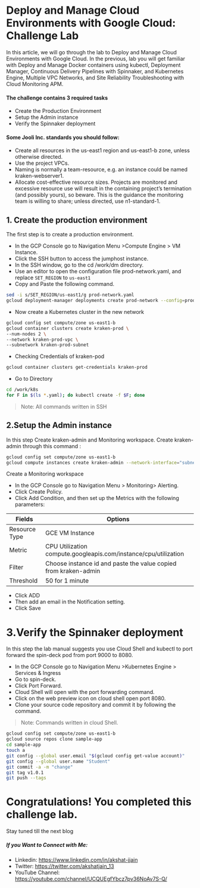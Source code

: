 # Deploy and Manage Cloud Environments with Google Cloud: Challenge Lab

In this article, we will go through the lab to Deploy and Manage Cloud Environments with Google Cloud. In the previous, lab you will get familiar with Deploy and Manage Docker containers using kubectl, Deployment Manager, Continuous Delivery Pipelines with Spinnaker, and Kubernetes Engine, Multiple VPC Networks, and Site Reliability Troubleshooting with Cloud Monitoring APM.
#### The challenge contains 3 required tasks
- Create the Production Environment
- Setup the Admin instance
- Verify the Spinnaker deployment
#### Some Jooli Inc. standards you should follow:
- Create all resources in the us-east1 region and us-east1-b zone, unless otherwise directed.
- Use the project VPCs.
- Naming is normally a team-resource, e.g. an instance could be named kraken-webserver1.
- Allocate cost-effective resource sizes. Projects are monitored and excessive resource use will result in the containing project’s termination (and possibly yours), so beware. This is the guidance the monitoring team is willing to share; unless directed, use n1-standard-1.

## 1. Create the production environment
The first step is to create a production environment.
   - In the GCP Console go to Navigation Menu >Compute Engine > VM Instance.
   - Click the SSH button to access the jumphost instance.
   - In the SSH window, go to the cd /work/dm directory.
   - Use an editor to open the configuration file prod-network.yaml, and replace `SET_REGION` to `us-east1`
   - Copy and Paste the following command.  
   ``` bash
   sed -i s/SET_REGION/us-east1/g prod-network.yaml
   gcloud deployment-manager deployments create prod-network --config=prod-network.yaml
   ```
   - Now create a Kubernetes cluster in the new network
   ``` bash
   gcloud config set compute/zone us-east1-b
   gcloud container clusters create kraken-prod \
   --num-nodes 2 \
   --network kraken-prod-vpc \
   --subnetwork kraken-prod-subnet
   ```
   - Checking Credentials of kraken-pod
   ``` bash
   gcloud container clusters get-credentials kraken-prod
   ```
   
   - Go to Directory
   ``` bash
   cd /work/k8s
   for F in $(ls *.yaml); do kubectl create -f $F; done
   ```
   > Note: All commands written in SSH

## 2.Setup the Admin instance
In this step Create kraken-admin and Monitoring workspace.
Create kraken-admin through this command :
``` bash
gcloud config set compute/zone us-east1-b
gcloud compute instances create kraken-admin --network-interface="subnet=kraken-mgmt-subnet" --network-interface="subnet=kraken-prod-subnet"
```
Create a Monitoring workspace

- In the GCP Console go to Navigation Menu > Monitoring> Alerting.
- Click Create Policy.
- Click Add Condition, and then set up the Metrics with the following parameters:

| Fields        	| Options                                                         	|
|---------------	|-----------------------------------------------------------------	|
| Resource Type 	| GCE VM Instance                                                 	|
| Metric        	| CPU Utilization compute.googleapis.com/instance/cpu/utilization 	|
| Filter        	| Choose instance id and paste the value copied from kraken-admin 	|
| Threshold     	| 50 for 1 minute                                                	  |

- Click ADD
- Then add an email in the Notification setting.
- Click Save

# 3.Verify the Spinnaker deployment
In this step the lab manual suggests you use Cloud Shell and kubectl to port forward the spin-deck pod from port 9000 to 8080.
- In the GCP Console go to Navigation Menu >Kubernetes Engine > Services & Ingress
- Go to spin-deck.
- Click Port Forward.
- Cloud Shell will open with the port forwarding command.
- Click on the web preview icon on cloud shell open port 8080.
- Clone your source code repository and commit it by following the command.
> Note: Commands written in cloud Shell.
``` bash
gcloud config set compute/zone us-east1-b
gcloud source repos clone sample-app
cd sample-app
touch a
git config --global user.email "$(gcloud config get-value account)"
git config --global user.name "Student"
git commit -a -m "change"
git tag v1.0.1
git push --tags
```
# Congratulations! You completed this challenge lab.
Stay tuned till the next blog
##### If you Want to Connect with Me:

- Linkedin: https://www.linkedin.com/in/akshat-jjain
- Twitter: https://twitter.com/akshatjain_13
- YouTube Channel: https://youtube.com/channel/UCQUEgfYbcz7pv36NoAv7S-Q/
